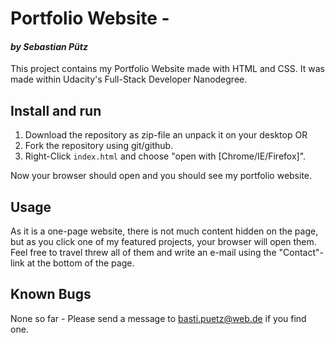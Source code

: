 # Portfolio Website -
#### _by Sebastian Pütz_
This project contains my Portfolio Website made with HTML and CSS.
It was made within Udacity's Full-Stack Developer Nanodegree.


## Install and run
1. Download the repository as zip-file an unpack it on your desktop
OR
1. Fork the repository using git/github.
2. Right-Click ```index.html``` and choose "open with [Chrome/IE/Firefox]".

Now your browser should open and you should see my portfolio website.


## Usage
As it is a one-page website, there is not much content hidden on the page,
but as you click one of my featured projects, your browser will open them.
Feel free to travel threw all of them and write an e-mail using the "Contact"-
link at the bottom of the page.

## Known Bugs
None so far - Please send a message to basti.puetz@web.de if you find one.

